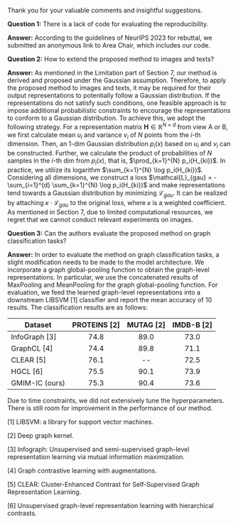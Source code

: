 Thank you for your valuable comments and insightful suggestions.



**Question 1:** There is a lack of code for evaluating the reproducibility.

**Answer:** According to the guidelines of NeurIPS 2023 for rebuttal, we submitted an anonymous link to Area Chair, which includes our code.



**Question 2:** How to extend the proposed method to images and texts? 

**Answer:** As mentioned in the Limitation part of Section 7, our method is derived and proposed under the Gaussian assumption. Therefore, to apply the proposed method to images and texts, it may be required for their output representations to potentially follow a Gaussian distribution. If the representations do not satisfy such conditions, one feasible approach is to impose additional probabilistic constraints to encourage the representations to conform to a Gaussian distribution. To achieve this, we adopt the following strategy. For a representation matrix $\mathbf{H} \in \mathbb{R}^{N \times d}$ from view A or B, we first calculate mean $u_i$ and variance $v_i$ of $N$ points from the $i$-th dimension. Then, an 1-dim Gaussian distribution $p_i(x)$ based on $u_i$ and $v_i$ can be constructed. Further, we calculate the product of probabilities of $N$ samples in the $i$-th dim from $p_i(x)$, that is, $\prod_{k=1}^{N} p_i(H_{ki})$. In practice, we utilize its logarithm $\sum_{k=1}^{N} \log p_i(H_{ki})$. Considering all dimensions, we construct a loss $\mathcal{L}_{gau} = - \sum_{i=1}^{d} \sum_{k=1}^{N} \log p_i(H_{ki})$ and make representations tend towards a Gaussian distribution by minimizing $\mathcal{L}_{gau}$. It can be realized  by attaching $\kappa \cdot \mathcal{L}_{gau}$ to the original loss, where $\kappa$ is a weighted coefficient. As  mentioned in Section 7, due to limited computational resources, we regret that we cannot conduct relevant experiments on images.





**Question 3:** Can the authors evaluate the proposed method on graph classification tasks? 

**Answer:** In order to evaluate the method on graph classification tasks, a slight modification needs to be made to the model architecture. We incorporate a graph global-pooling function to obtain the graph-level representations. In particular, we use the concatenated results of MaxPooling and MeanPooling for the graph global-pooling function. For evaluation, we feed the learned graph-level representations into a downstream LIBSVM [1] classifier and report the mean accuracy of 10 results. The classification results are as follows:

| Dataset        | PROTEINS [2] | MUTAG [2] | IMDB-B [2] |
| -------------- | :----------: | :-------: | :--------: |
| InfoGraph [3]  |     74.8     |   89.0    |    73.0    |
| GraphCL [4]    |     74.4     |   89.8    |    71.1    |
| CLEAR [5]      |     76.1     |    --     |    72.5    |
| HGCL [6]       |     75.5     |   90.1    |    73.9    |
| GMIM-IC (ours) |     75.3     |   90.4    |    73.6    |

Due to time constraints, we did not extensively tune the hyperparameters. There is still room for improvement in the performance of our method.

[1] LIBSVM: a library for support vector machines.

[2] Deep graph kernel.

[3] Infograph: Unsupervised and semi-supervised graph-level representation learning via mutual information maximization.

[4] Graph contrastive learning with augmentations.

[5] CLEAR: Cluster-Enhanced Contrast for Self-Supervised Graph Representation Learning.

[6] Unsupervised graph-level representation learning with hierarchical contrasts.


